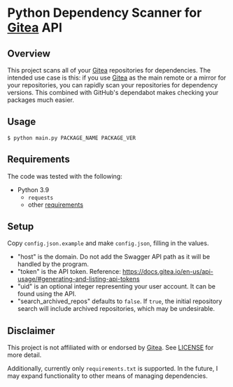 # Python Dependency Scanner for [Gitea] API

## Overview

This project scans all of your [Gitea] repositories for dependencies. The intended use case is this: if you use [Gitea] as the main remote or a mirror for your repositories, you can rapidly scan your repositories for dependency versions. This combined with GitHub's dependabot makes checking your packages much easier.

## Usage

`$ python main.py PACKAGE_NAME PACKAGE_VER`

## Requirements

The code was tested with the following:

- Python 3.9
    - `requests`
    - other [requirements](requirements.txt)

## Setup

Copy `config.json.example` and make `config.json`, filling in the values.

- "host" is the domain. Do not add the Swagger API path as it will be handled by the program.
- "token" is the API token. Reference: https://docs.gitea.io/en-us/api-usage/#generating-and-listing-api-tokens
- "uid" is an optional integer representing your user account. It can be found using the API.
- "search_archived_repos" defaults to `false`. If `true`, the initial repository search will include archived repositories, which may be undesirable.

## Disclaimer

This project is not affiliated with or endorsed by [Gitea]. See [LICENSE](LICENSE) for more detail.

Additionally, currently only `requirements.txt` is supported. In the future, I may expand functionality to other means of managing dependencies.

[Gitea]: https://gitea.io/
